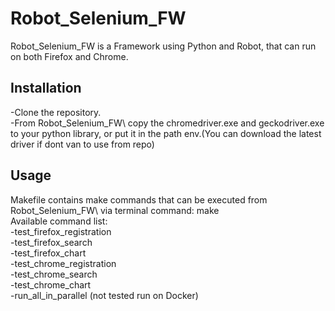 # Robot_Selenium_FW

Robot_Selenium_FW is a Framework using Python and Robot, that can run on both Firefox and Chrome.

## Installation

-Clone the repository.  
-From Robot_Selenium_FW\ copy the chromedriver.exe and geckodriver.exe to your python library, or put it in the path env.(You can download the latest driver if dont van to use from repo)

## Usage

Makefile contains make commands that can be executed from Robot_Selenium_FW\ via terminal command: make <command>  
Available command list:  
	-test_firefox_registration  
	-test_firefox_search  
	-test_firefox_chart  
	-test_chrome_registration  
	-test_chrome_search  
	-test_chrome_chart  
	-run_all_in_parallel (not tested run on Docker)  
